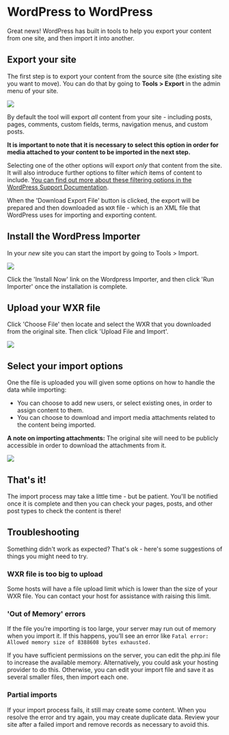 # WordPress to WordPress

Great news! WordPress has built in tools to help you export your content from one site, and then import it into another.

## Export your site

The first step is to export your content from the source site (the existing site you want to move). You can do that by going to **Tools > Export** in the admin menu of your site.

![](https://wordpress.org/documentation/files/2019/01/tools-export-screen.png)

By default the tool will export *all* content from your site - including posts, pages, comments, custom fields, terms, navigation menus, and custom posts. 

**It is important to note that it is necessary to select this option in order for media attached to your content to be imported in the next step.**

Selecting one of the other options will export *only* that content from the site. It will also introduce further options to filter *which* items of content to include. [You can find out more about these filtering options in the WordPress Support Documentation](https://wordpress.org/documentation/article/tools-export-screen/#filters-and-other-options).

When the 'Download Export File' button is clicked, the export will be prepared and then downloaded as `WXR` file - which is an XML file that WordPress uses for importing and exporting content. 

## Install the WordPress Importer

In your *new* site you can start the import by going to Tools > Import. 

![](https://raw.githubusercontent.com/WordPress/move-to-wp/HEAD/assets/import_screen_install_wordpress.png)

Click the 'Install Now' link on the Wordpress Importer, and then click 'Run Importer' once the installation is complete.

## Upload your WXR file

Click 'Choose File' then locate and select the WXR that you downloaded from the original site. Then click 'Upload File and Import'.

![](https://raw.githubusercontent.com/WordPress/move-to-wp/HEAD/assets/import_wordpress_upload_file.png)

## Select your import options

One the file is uploaded you will given some options on how to handle the data while importing:

* You can choose to add new users, or select existing ones, in order to assign content to them.
* You can choose to download and import media attachments related to the content being imported.

**A note on importing attachments:** The original site will need to be publicly accessible in order to download the attachments from it.

![](https://raw.githubusercontent.com/WordPress/move-to-wp/HEAD/assets/import_wordpress_assign_authors.png)

## That's it!

The import process may take a little time - but be patient. You'll be notified once it is complete and then you can check your pages, posts, and other post types to check the content is there!



## Troubleshooting

Something didn't work as expected? That's ok - here's some suggestions of things you might need to try.

### WXR file is too big to upload
Some hosts will have a file upload limit which is lower than the size of your WXR file. You can contact your host for assistance with raising this limit.

### 'Out of Memory' errors
If the file you’re importing is too large, your server may run out of memory when you import it. If this happens, you’ll see an error like `Fatal error: Allowed memory size of 8388608 bytes exhausted.`

If you have sufficient permissions on the server, you can edit the php.ini file to increase the available memory. Alternatively, you could ask your hosting provider to do this. Otherwise, you can edit your import file and save it as several smaller files, then import each one.

### Partial imports
If your import process fails, it still may create some content. When you resolve the error and try again, you may create duplicate data. Review your site after a failed import and remove records as necessary to avoid this.
